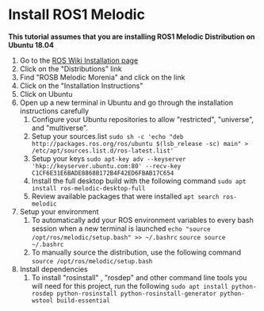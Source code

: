 # Install ROS1 Melodic

**This tutorial assumes that you are installing ROS1 Melodic Distribution on Ubuntu 18.04**

1. Go to the [ROS Wiki Installation page](http://wiki.ros.org/ROS/Installation)
2. Click on the "Distributions" link
3. Find "ROSB Melodic Morenia" and click on the link
4. Click on the "Installation Instructions"
5. Click on Ubuntu
6. Open up a new terminal in Ubuntu and go through the installation instructions carefully
	1. Configure your Ubuntu repositories to allow "restricted", "universe", and "multiverse".
	2. Setup your sources.list
		`sudo sh -c 'echo "deb http://packages.ros.org/ros/ubuntu $(lsb_release -sc) main" > /etc/apt/sources.list.d/ros-latest.list'`
	3. Setup your keys
		`sudo apt-key adv --keyserver 'hkp://keyserver.ubuntu.com:80' --recv-key C1CF6E31E6BADE8868B172B4F42ED6FBAB17C654`
	4. Install the full desktop build with the following command
		`sudo apt install ros-melodic-desktop-full`
	5. Review available packages that were installed
		`apt search ros-melodic`
7. Setup your environment
	1. To automatically add your ROS environment variables to every bash session when a new terminal is launched
		`echo "source /opt/ros/melodic/setup.bash" >> ~/.bashrc`
		`source source ~/.bashrc`
	2. To manually source the distribution, use the following command
		`source /opt/ros/melodic/setup.bash`
8. Install dependencies
	1. To install "rosinstall" , "rosdep" and other command line tools you will need for this project, run the following
		`sudo apt install python-rosdep python-rosinstall python-rosinstall-generator python-wstool build-essential`
			


